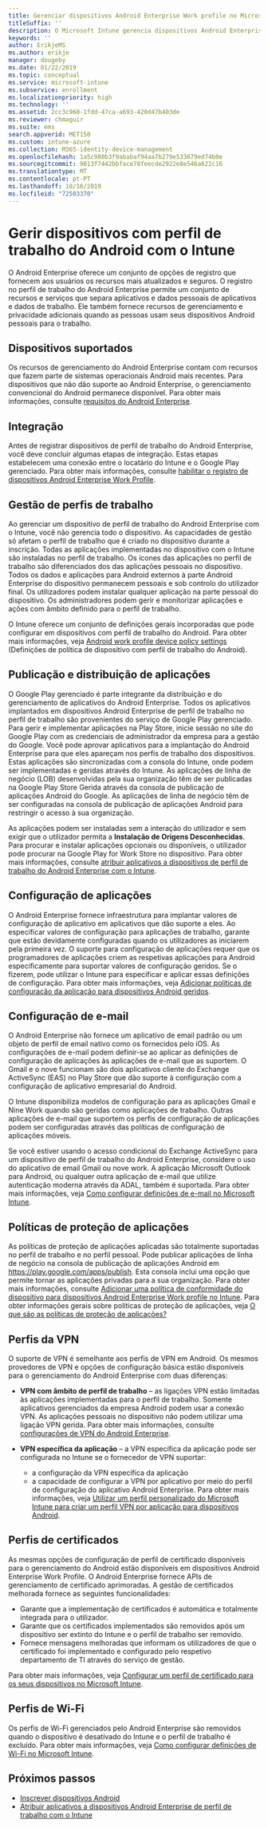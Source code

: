 ```yaml
---
title: Gerenciar dispositivos Android Enterprise Work profile no Microsoft Intune
titleSuffix: ''
description: O Microsoft Intune gerencia dispositivos Android Enterprise de perfil de trabalho para fornecer recursos de gerenciamento adicionais e privacidade quando as pessoas usam seus dispositivos Android pessoais para o trabalho.
keywords: ''
author: ErikjeMS
ms.author: erikje
manager: dougeby
ms.date: 01/22/2019
ms.topic: conceptual
ms.service: microsoft-intune
ms.subservice: enrollment
ms.localizationpriority: high
ms.technology: ''
ms.assetid: 2cc3c960-1fdd-47ca-a693-420d47b403de
ms.reviewer: chmaguir
ms.suite: ems
search.appverid: MET150
ms.custom: intune-azure
ms.collection: M365-identity-device-management
ms.openlocfilehash: 1a5c980b3f9ababaf94aa7b279e533679ed74b0e
ms.sourcegitcommit: 9013f7442bbface78feecde2922e8e546a622c16
ms.translationtype: MT
ms.contentlocale: pt-PT
ms.lasthandoff: 10/16/2019
ms.locfileid: "72503370"
---
```

# <a name="manage-android-work-profile-devices-with-intune"></a>Gerir dispositivos com perfil de trabalho do Android com o Intune

O Android Enterprise oferece um conjunto de opções de registro que fornecem aos usuários os recursos mais atualizados e seguros. O registro no perfil de trabalho do Android Enterprise permite um conjunto de recursos e serviços que separa aplicativos e dados pessoais de aplicativos e dados de trabalho. Ele também fornece recursos de gerenciamento e privacidade adicionais quando as pessoas usam seus dispositivos Android pessoais para o trabalho. 

## <a name="supported-devices"></a>Dispositivos suportados

Os recursos de gerenciamento do Android Enterprise contam com recursos que fazem parte de sistemas operacionais Android mais recentes. Para dispositivos que não dão suporte ao Android Enterprise, o gerenciamento convencional do Android permanece disponível. Para obter mais informações, consulte [requisitos do Android Enterprise](https://support.google.com/work/android/answer/6174145?hl=en&ref_topic=6151012).

## <a name="onboarding"></a>Integração

Antes de registrar dispositivos de perfil de trabalho do Android Enterprise, você deve concluir algumas etapas de integração. Estas etapas estabelecem uma conexão entre o locatário do Intune e o Google Play gerenciado. Para obter mais informações, consulte [habilitar o registro de dispositivos Android Enterprise Work Profile](android-work-profile-enroll.md).

## <a name="work-profile-management"></a>Gestão de perfis de trabalho

Ao gerenciar um dispositivo de perfil de trabalho do Android Enterprise com o Intune, você não gerencia todo o dispositivo. As capacidades de gestão só afetam o perfil de trabalho que é criado no dispositivo durante a inscrição. Todas as aplicações implementadas no dispositivo com o Intune são instaladas no perfil de trabalho. Os ícones das aplicações no perfil de trabalho são diferenciados dos das aplicações pessoais no dispositivo. Todos os dados e aplicações para Android externos à parte Android Enterprise do dispositivo permanecem pessoais e sob controlo do utilizador final. Os utilizadores podem instalar qualquer aplicação na parte pessoal do dispositivo. Os administradores podem gerir e monitorizar aplicações e ações com âmbito definido para o perfil de trabalho.

O Intune oferece um conjunto de definições gerais incorporadas que pode configurar em dispositivos com perfil de trabalho do Android. Para obter mais informações, veja [Android work profile device policy settings](../protect/compliance-policy-create-android-for-work.md) (Definições de política de dispositivo com perfil de trabalho do Android).

## <a name="app-publishing-and-distribution"></a>Publicação e distribuição de aplicações

O Google Play gerenciado é parte integrante da distribuição e do gerenciamento de aplicativos do Android Enterprise. Todos os aplicativos implantados em dispositivos Android Enterprise de perfil de trabalho no perfil de trabalho são provenientes do serviço de Google Play gerenciado. Para gerir e implementar aplicações na Play Store, inicie sessão no site do Google Play com as credenciais de administrador da empresa para a gestão do Google. Você pode aprovar aplicativos para a implantação do Android Enterprise para que eles apareçam nos perfis de trabalho dos dispositivos. Estas aplicações são sincronizadas com a consola do Intune, onde podem ser implementadas e geridas através do Intune. As aplicações de linha de negócio (LOB) desenvolvidas pela sua organização têm de ser publicadas na Google Play Store Gerida através da consola de publicação de aplicações Android do Google. As aplicações de linha de negócio têm de ser configuradas na consola de publicação de aplicações Android para restringir o acesso à sua organização.

As aplicações podem ser instaladas sem a interação do utilizador e sem exigir que o utilizador permita a **Instalação de Origens Desconhecidas**. Para procurar e instalar aplicações opcionais ou disponíveis, o utilizador pode procurar na Google Play for Work Store no dispositivo. Para obter mais informações, consulte [atribuir aplicativos a dispositivos de perfil de trabalho do Android Enterprise com o Intune](../apps/apps-add-android-for-work.md).

## <a name="app-configuration"></a>Configuração de aplicações

O Android Enterprise fornece infraestrutura para implantar valores de configuração de aplicativo em aplicativos que dão suporte a eles. Ao especificar valores de configuração para aplicações de trabalho, garante que estão devidamente configuradas quando os utilizadores as iniciarem pela primeira vez. O suporte para configuração de aplicações requer que os programadores de aplicações criem as respetivas aplicações para Android especificamente para suportar valores de configuração geridos. Se o fizerem, pode utilizar o Intune para especificar e aplicar essas definições de configuração. Para obter mais informações, veja [Adicionar políticas de configuração da aplicação para dispositivos Android geridos](../apps/app-configuration-policies-use-android.md).

## <a name="email-configuration"></a>Configuração de e-mail

O Android Enterprise não fornece um aplicativo de email padrão ou um objeto de perfil de email nativo como os fornecidos pelo iOS. As configurações de e-mail podem definir-se ao aplicar as definições de configuração de aplicações às aplicações de e-mail que as suportem. O Gmail e o nove funcionam são dois aplicativos cliente do Exchange ActiveSync (EAS) no Play Store que dão suporte à configuração com a configuração de aplicativo empresarial do Android.

O Intune disponibiliza modelos de configuração para as aplicações Gmail e Nine Work quando são geridas como aplicações de trabalho. Outras aplicações de e-mail que suportem os perfis de configuração de aplicações podem ser configuradas através das políticas de configuração de aplicações móveis.

Se você estiver usando o acesso condicional do Exchange ActiveSync para um dispositivo de perfil de trabalho do Android Enterprise, considere o uso do aplicativo de email Gmail ou nove work. A aplicação Microsoft Outlook para Android, ou qualquer outra aplicação de e-mail que utilize autenticação moderna através da ADAL, também é suportada. Para obter mais informações, veja [Como configurar definições de e-mail no Microsoft Intune](../configuration/email-settings-configure.md).

## <a name="app-protection-policies"></a>Políticas de proteção de aplicações

As políticas de proteção de aplicações aplicadas são totalmente suportadas no perfil de trabalho e no perfil pessoal. Pode publicar aplicações de linha de negócio na consola de publicação de aplicações Android em https://play.google.com/apps/publish. Esta consola inclui uma opção que permite tornar as aplicações privadas para a sua organização. Para obter mais informações, consulte [Adicionar uma política de conformidade do dispositivo para dispositivos Android Enterprise Work profile no Intune](../protect/compliance-policy-create-android-for-work.md). Para obter informações gerais sobre políticas de proteção de aplicações, veja [O que são as políticas de proteção de aplicações?](../apps/app-protection-policy.md)

## <a name="vpn-profiles"></a>Perfis da VPN

O suporte de VPN é semelhante aos perfis de VPN em Android. Os mesmos provedores de VPN e opções de configuração básica estão disponíveis para o gerenciamento do Android Enterprise com duas diferenças:

- **VPN com âmbito de perfil de trabalho** – as ligações VPN estão limitadas às aplicações implementadas para o perfil de trabalho. Somente aplicativos gerenciados da empresa Android podem usar a conexão VPN. As aplicações pessoais no dispositivo não podem utilizar uma ligação VPN gerida. Para obter mais informações, consulte [configurações de VPN do Android Enterprise](../configuration/vpn-settings-android-enterprise.md).

- **VPN específica da aplicação** – a VPN específica da aplicação pode ser configurada no Intune se o fornecedor de VPN suportar:
  - a configuração da VPN específica da aplicação
  - a capacidade de configurar a VPN por aplicativo por meio do perfil de configuração do aplicativo Android Enterprise.
  Para obter mais informações, veja [Utilizar um perfil personalizado do Microsoft Intune para criar um perfil VPN por aplicação para dispositivos Android](../configuration/android-pulse-secure-per-app-vpn.md).

## <a name="certificate-profiles"></a>Perfis de certificados

As mesmas opções de configuração de perfil de certificado disponíveis para o gerenciamento do Android estão disponíveis em dispositivos Android Enterprise Work Profile. O Android Enterprise fornece APIs de gerenciamento de certificado aprimoradas. A gestão de certificados melhorada fornece as seguintes funcionalidades:

- Garante que a implementação de certificados é automática e totalmente integrada para o utilizador.
- Garante que os certificados implementados são removidos após um dispositivo ser extinto do Intune e o perfil de trabalho ser removido.
- Fornece mensagens melhoradas que informam os utilizadores de que o certificado foi implementado e configurado pelo respetivo departamento de TI através do serviço de gestão.

Para obter mais informações, veja [Configurar um perfil de certificado para os seus dispositivos no Microsoft Intune](../protect/certificates-configure.md).

## <a name="wi-fi-profiles"></a>Perfis de Wi-Fi

Os perfis de Wi-Fi gerenciados pelo Android Enterprise são removidos quando o dispositivo é desativado do Intune e o perfil de trabalho é excluído. Para obter mais informações, veja [Como configurar definições de Wi-Fi no Microsoft Intune](../configuration/wi-fi-settings-configure.md).

## <a name="next-steps"></a>Próximos passos
- [Inscrever dispositivos Android](android-enroll.md)
- [Atribuir aplicativos a dispositivos Android Enterprise de perfil de trabalho com o Intune](../apps/apps-add-android-for-work.md)
